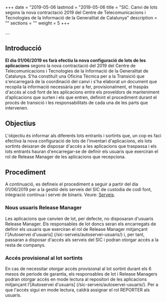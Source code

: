 +++
date        = "2019-05-06
lastmod     = "2019-05-06
title       = "SIC. Canvi de lots segons la nova contractació 2019 del Centre de Telecomunicacions i Tecnologies de la Informació de la Generalitat de Catalunya"
description = ""
sections    = ""
weight 	    = 5
+++


....

## Introducció

**El dia 01/06/2019 es farà efectiu la nova configuració de lots de les aplicacions** segons la nova contractació del 2019 del Centre de Telecomunicacions i Tecnologies de la Informació de la Generalitat de Catalunya. S'ha constituït una Oficina Tècnica per a la Transició que s'encarregarà de la coordinació del canvi i s'ha elaborat un document que recopila la informació necessària per a fer, provisionalment, el traspàs d'accés al codi font de les aplicacions entre els proveïdors de manteniment d’aplicacions que surten i els que entren, definint el procediment durant el procés de transició i les responsabilitats de cada una de les parts que intervenen.

## Objectius

L'objectiu és informar als diferents lots entrants i sortints que, un cop es faci efectiva la nova configuració de lots de l'inventari d'aplicacions, els lots sortints deixaran de disposar d'accés a les aplicacions que traspassa i els lots entrants hauran d'encarregar-se de definir els usuaris que exerciran el rol de Release Manager de les aplicacions que recepciona. 

## Procediment

A continuació, es defineix el procediment a seguir a partir del dia 01/06/2019 per a la gestió dels serveis del SIC de custodia de codi font, integració continua i servei de binaris.
Veure: [Serveis](/sic/serveis/).

### Nous usuaris Release Manager

Les aplicacions que canvien de lot, per defecte, no disposaran d'usuaris Release Manager. Els responsables de lot doncs seran els encarregats de definir els usuaris que exerciran el rol de Release Manager mitjançant l'[Autoservei d'usuaris] (/sic-serveis/autoservei-usuaris/) i, per tant, passaran a disposar d'accés als serveis del SIC i podran otorgar accés a la resta de companys.

### Accés provisional al lot sortints

En cas de necessitar otorgar accés provisional al lot sortint durant els 6 mesos de periode de garantia, els responsables de lot i Release Managers podran otorgar accés en mode lectura al repositori de les aplicacions mitjançant l'[Autoservei d'usuaris] (/sic-serveis/autoservei-usuaris/). Per a que l'accés sigui en mode lectura, caldrà assignar el rol REPORTER als usuaris.